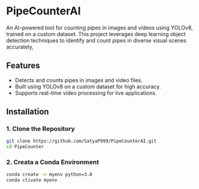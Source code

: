 # PipeCounterAI
An AI-powered tool for counting pipes in images and videos using YOLOv8, trained on a custom dataset. This project leverages deep learning object detection techniques to identify and count pipes in diverse visual scenes accurately,


## Features
- Detects and counts pipes in images and video files.
- Built using YOLOv8 on a custom dataset for high accuracy.
- Supports real-time video processing for live applications.

## Installation

### 1. Clone the Repository
```bash
git clone https://github.com/SatyaP999/PipeCounterAI.git
cd PipeCounter
```
### 2. Creata a Conda Environment
```bash
conda create -n myenv python=3.8
conda ctivate myenv
